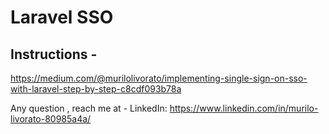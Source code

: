 
# Laravel SSO 
## Instructions -
https://medium.com/@murilolivorato/implementing-single-sign-on-sso-with-laravel-step-by-step-c8cdf093b78a



Any question , reach me at - 
LinkedIn: https://www.linkedin.com/in/murilo-livorato-80985a4a/